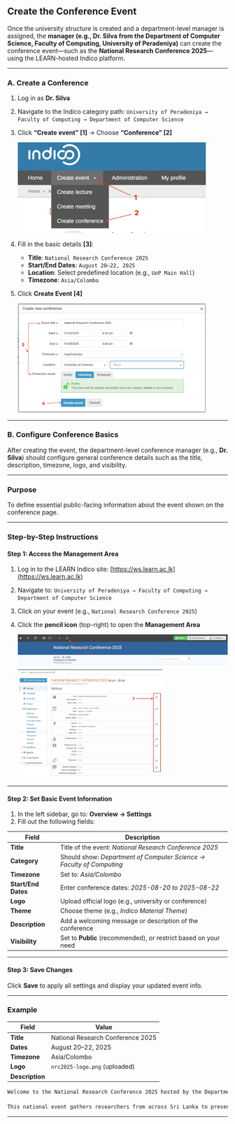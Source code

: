 ##  **Create the Conference Event**

Once the university structure is created and a department-level manager is assigned, the **manager (e.g., Dr. Silva from the Department of Computer Science, Faculty of Computing, University of Peradeniya)** can create the conference event—such as the **National Research Conference 2025**—using the LEARN-hosted Indico platform.

---

###  A. Create a Conference

1. Log in as **Dr. Silva**

2. Navigate to the Indico category path:
   `University of Peradeniya → Faculty of Computing → Department of Computer Science`

3. Click **“Create event” \[1]** → Choose **“Conference” \[2]**

    <img src="https://github.com/LEARN-LK/Indico/blob/main/img/create-conference-01.png" width="430">

4. Fill in the basic details **\[3]**:

   * **Title**: `National Research Conference 2025`
   * **Start/End Dates**: `August 20–22, 2025`
   * **Location**: Select predefined location (e.g., `UoP Main Hall`)
   * **Timezone**: `Asia/Colombo`

5. Click **Create Event \[4]**

   <img src="https://github.com/LEARN-LK/Indico/blob/main/img/create-conference-02.png" width="430">

---

###  B. Configure Conference Basics

After creating the event, the department-level conference manager (e.g., **Dr. Silva**) should configure general conference details such as the title, description, timezone, logo, and visibility.

---

###  Purpose

To define essential public-facing information about the event shown on the conference page.

---

###  Step-by-Step Instructions

####  Step 1: Access the Management Area

1. Log in to the LEARN Indico site: [https://ws.learn.ac.lk](https://ws.learn.ac.lk)
2. Navigate to:
   `University of Peradeniya → Faculty of Computing → Department of Computer Science`
3. Click on your event (e.g., `National Research Conference 2025`)
4. Click the **pencil icon** (top-right) to open the **Management Area**

   <img src="https://github.com/LEARN-LK/Indico/blob/main/img/conference-basic-02.png" width="530">
   <img src="https://github.com/LEARN-LK/Indico/blob/main/img/conference-basic-03.png" width="330">

---

####  Step 2: Set Basic Event Information

1. In the left sidebar, go to: **Overview → Settings**
2. Fill out the following fields:

| Field               | Description                                                          |
| ------------------- | -------------------------------------------------------------------- |
| **Title**           | Title of the event: *National Research Conference 2025*              |
| **Category**        | Should show: *Department of Computer Science → Faculty of Computing* |
| **Timezone**        | Set to: *Asia/Colombo*                                               |
| **Start/End Dates** | Enter conference dates: *2025-08-20 to 2025-08-22*                   |
| **Logo**            | Upload official logo (e.g., university or conference)                |
| **Theme**           | Choose theme (e.g., *Indico Material Theme*)                         |
| **Description**     | Add a welcoming message or description of the conference             |
| **Visibility**      | Set to **Public** (recommended), or restrict based on your need      |

---

####  Step 3: Save Changes

Click **Save** to apply all settings and display your updated event info.

---

###  Example

| Field           | Value                             |
| --------------- | --------------------------------- |
| **Title**       | National Research Conference 2025 |
| **Dates**       | August 20–22, 2025                |
| **Timezone**    | Asia/Colombo                      |
| **Logo**        | `nrc2025-logo.png` (uploaded)     |
| **Description** |                                   |

```markdown
Welcome to the National Research Conference 2025 hosted by the Department of Computer Science, Faculty of Computing, University of Peradeniya.

This national event gathers researchers from across Sri Lanka to present and discuss new developments in science, technology, and innovation.
```

---



